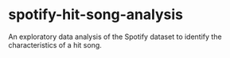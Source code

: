 # spotify-hit-song-analysis
An exploratory data analysis of the Spotify dataset to identify the characteristics of a hit song.
